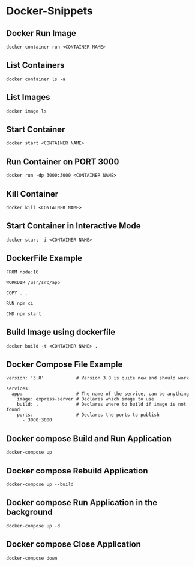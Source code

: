 # Docker-Snippets

  ## Docker Run Image

    docker container run <CONTAINER NAME>

  ## List Containers

    docker container ls -a

  ## List Images 

    docker image ls

  ## Start Container

    docker start <CONTAINER NAME>
    
  ## Run Container on PORT 3000
  
    docker run -dp 3000:3000 <CONTAINER NAME>

  ## Kill Container

    docker kill <CONTAINER NAME>

  ## Start Container in Interactive Mode

    docker start -i <CONTAINER NAME>

  ## DockerFile Example

    FROM node:16

    WORKDIR /usr/src/app

    COPY . .

    RUN npm ci

    CMD npm start
    

  ## Build Image using dockerfile

    docker build -t <CONTAINER NAME> .

  ## Docker Compose File Example

    version: '3.8'            # Version 3.8 is quite new and should work

    services:
      app:                    # The name of the service, can be anything
        image: express-server # Declares which image to use
        build: .              # Declares where to build if image is not found
        ports:                # Declares the ports to publish
          - 3000:3000

  ## Docker compose Build and Run Application

    docker-compose up

  ## Docker compose Rebuild Application

    docker-compose up --build

  ## Docker compose Run Application in the background

    docker-compose up -d

  ## Docker compose Close Application

    docker-compose down

